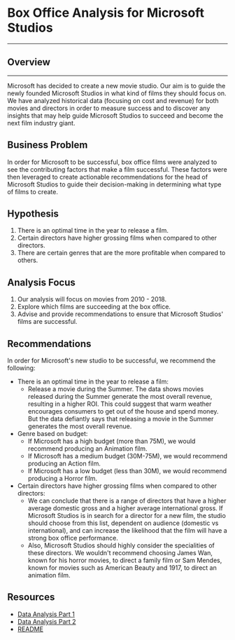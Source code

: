 # Box Office Analysis for Microsoft Studios
***

## Overview
***
Microsoft has decided to create a new movie studio. Our aim is to guide the newly founded Microsoft Studios in what kind of films they should focus on. We have analyzed historical data (focusing on cost and revenue) for both movies and directors in order to measure success and to discover any insights that may help guide Microsoft Studios to succeed and become the next film industry giant.

## Business Problem

In order for Microsoft to be successful, box office films were analyzed to see the contributing factors that make a film successful. These factors were then leveraged to create actionable recommendations for the head of Microsoft Studios to guide their decision-making in determining what type of films to create.

## Hypothesis

1. There is an optimal time in the year to release a film.
2. Certain directors have higher grossing films when compared to other directors.
3. There are certain genres that are the more profitable when compared to others.

## Analysis Focus

1. Our analysis will focus on movies from 2010 - 2018.
2. Explore which films are succeeding at the box office.
3. Advise and provide recommendations to ensure that Microsoft Studios' films are successful.


## Recommendations

In order for Microsoft's new studio to be successful, we recommend the following:
- There is an optimal time in the year to release a film:
  - Release a movie during the Summer. The data shows movies released during the Summer generate the most overall revenue, resulting in a higher ROI. This could suggest that warm weather encourages consumers to get out of the house and spend money. But the data defiantly says that releasing a movie in the Summer generates the most overall revenue.
- Genre based on budget:
   - If Microsoft has a high budget (more than 75M), we would recommend producing an Animation film.
   - If Microsoft has a medium budget (30M-75M), we would recommend producing an Action film.
   - If Microsoft has a low budget (less than 30M), we would recommend producing a Horror film.
- Certain directors have higher grossing films when compared to other directors:
   - We can conclude that there is a range of directors that have a higher average domestic gross and a higher average international gross. If Microsoft Studios is in search for a director for a new film, the studio should choose from this list, dependent on audience (domestic vs international), and can increase the likelihood that the film will have a strong box office performance.
   - Also, Microsoft Studios should highly consider the specialities of these directors. We wouldn't recommend choosing James Wan, known for his horror movies, to direct a family film or Sam Mendes, known for movies such as American Beauty and 1917, to direct an animation film.

## Resources

 - <a href="https://github.com/jasonarikupurathu/Phase1_Project/blob/main/Microsoft_Film_Data_Analysis_Part_1.ipynb" target="_blank">Data Analysis Part 1</a>
 - <a href="https://github.com/jasonarikupurathu/Phase1_Project/blob/main/Microsoft_Film_Data_Analysis_Part_2.ipynb" target="_blank">Data Analysis Part 2</a>
 - <a href="https://github.com/jasonarikupurathu/Phase1_Project/blob/main/README.md" target="_blank">README</a>
